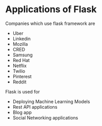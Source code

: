 # Applications of Flask

Companies which use flask framework are
- Uber
- Linkedin
- Mozilla
- CRED
- Samsung
- Red Hat
- Netflix
- Twilio
- Pinterest
- Reddit

Flask is used for
- Deploying Machine Learning Models
- Rest API applications
- Blog app
- Social Networking applications
